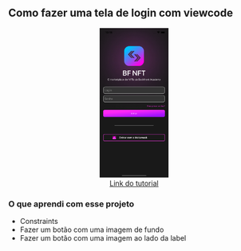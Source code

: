 ## Como fazer uma tela de login com viewcode


<p align="center">
<img height=300 src="./.github/images/app_screen.png">
<br/>
<a href="https://www.youtube.com/watch?v=UuF3REL2iqI">Link do tutorial</a>
</p>

### O que aprendi com esse projeto

- Constraints
- Fazer um botão com uma imagem de fundo
- Fazer um botão com uma imagem ao lado da label